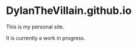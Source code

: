 DylanTheVillain.github.io
=========================

This is my personal site.

It is currently a work in progress.
